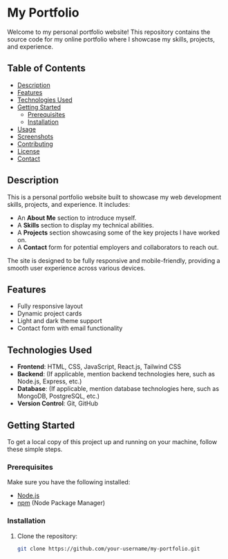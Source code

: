 # My Portfolio

Welcome to my personal portfolio website! This repository contains the source code for my online portfolio where I showcase my skills, projects, and experience.

## Table of Contents

- [Description](#description)
- [Features](#features)
- [Technologies Used](#technologies-used)
- [Getting Started](#getting-started)
  - [Prerequisites](#prerequisites)
  - [Installation](#installation)
- [Usage](#usage)
- [Screenshots](#screenshots)
- [Contributing](#contributing)
- [License](#license)
- [Contact](#contact)

## Description

This is a personal portfolio website built to showcase my web development skills, projects, and experience. It includes:

- An **About Me** section to introduce myself.
- A **Skills** section to display my technical abilities.
- A **Projects** section showcasing some of the key projects I have worked on.
- A **Contact** form for potential employers and collaborators to reach out.

The site is designed to be fully responsive and mobile-friendly, providing a smooth user experience across various devices.

## Features

- Fully responsive layout
- Dynamic project cards
- Light and dark theme support
- Contact form with email functionality

## Technologies Used

- **Frontend**: HTML, CSS, JavaScript, React.js, Tailwind CSS
- **Backend**: (If applicable, mention backend technologies here, such as Node.js, Express, etc.)
- **Database**: (If applicable, mention database technologies here, such as MongoDB, PostgreSQL, etc.)
- **Version Control**: Git, GitHub

## Getting Started

To get a local copy of this project up and running on your machine, follow these simple steps.

### Prerequisites

Make sure you have the following installed:

- [Node.js](https://nodejs.org/)
- [npm](https://www.npmjs.com/) (Node Package Manager)

### Installation

1. Clone the repository:
   ```bash
   git clone https://github.com/your-username/my-portfolio.git
